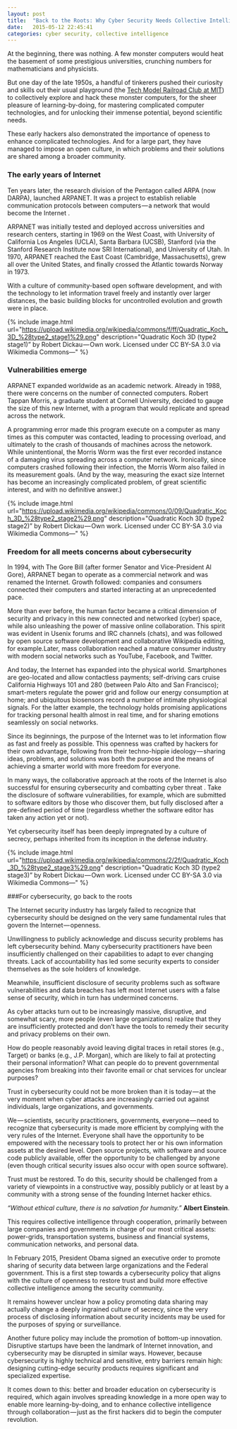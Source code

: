 ```yaml
---
layout: post
title:  "Back to the Roots: Why Cyber Security Needs Collective Intelligence"
date:   2015-05-12 22:45:41
categories: cyber security, collective intelligence
---
```


At the beginning, there was nothing. A few monster computers would heat the basement of some prestigious universities, crunching numbers for mathematicians and physicists.

But one day of the late 1950s, a handful of tinkerers pushed their curiosity and skills out their usual playground (the [Tech Model Railroad Club at MIT][tmrc]) to collectively explore and hack these monster computers, for the sheer pleasure of learning-by-doing, for mastering complicated computer technologies, and for unlocking their immense potential, beyond scientific needs.

These early hackers also demonstrated the importance of openess to enhance complicated technologies. And for a large part, they have managed to impose an open culture, in which problems and their solutions are shared among a broader community.

[tmrc]: http://tmrc.mit.edu

<!--more-->

### The early years of Internet

Ten years later, the research division of the Pentagon called ARPA (now DARPA), launched ARPANET. It was a project to establish reliable communication protocols between computers — a network that would become the Internet .

ARPANET was initially tested and deployed accross universities and research centers, starting in 1969 on the West Coast, with University of California Los Angeles (UCLA), Santa Barbara (UCSB), Stanford (via the Stanford Research Institute now SRI International), and University of Utah. In 1970, ARPANET reached the East Coast (Cambridge, Massachusetts), grew all over the United States, and finally crossed the Atlantic towards Norway in 1973.

With a culture of community-based open software development, and with the technology to let information travel freely and instantly over larger distances, the basic building blocks for uncontrolled evolution and growth were in place.

{% include image.html url="https://upload.wikimedia.org/wikipedia/commons/f/ff/Quadratic_Koch_3D_%28type2_stage1%29.png" description="Quadratic Koch 3D (type2 stage1)” by Robert Dickau — Own work. Licensed under CC BY-SA 3.0 via Wikimedia Commons—" %}

### Vulnerabilities emerge

ARPANET expanded worldwide as an academic network. Already in 1988, there were concerns on the number of connected computers. Robert Tappan Morris, a graduate student at Cornell University, decided to gauge the size of this new Internet, with a program that would replicate and spread across the network.

A programming error made this program execute on a computer as many times as this computer was contacted, leading to processing overload, and ultimately to the crash of thousands of machines across the netowork. While unintentional, the Morris Worm was the first ever recorded instance of a damaging virus spreading across a computer network. Ironically, since computers crashed following their infection, the Morris Worm also failed in its measurement goals. (And by the way, measuring the exact size Internet has become an increasingly complicated problem, of great scientific interest, and with no definitive answer.)



{% include image.html url="https://upload.wikimedia.org/wikipedia/commons/0/09/Quadratic_Koch_3D_%28type2_stage2%29.png" description="Quadratic Koch 3D (type2 stage2)” by Robert Dickau — Own work. Licensed under CC BY-SA 3.0 via Wikimedia Commons—" %}


### Freedom for all meets concerns about cybersecurity

In 1994, with The Gore Bill (after former Senator and Vice-President Al Gore), ARPANET began to operate as a commercial network and was renamed the Internet. Growth followed: companies and consumers connected their computers and started interacting at an unprecedented pace.

More than ever before, the human factor became a critical dimension of security and privacy in this new connected and networked (cyber) space, while also unleashing the power of massive online collaboration. This spirit was evident in Usenix forums and IRC channels (chats), and was followed by open source software development and collaborative Wikipedia editing, for example.Later, mass collaboration reached a mature consumer industry with modern social networks such as YouTube, Facebook, and Twitter.

And today, the Internet has expanded into the physical world. Smartphones are geo-located and allow contactless payments; self-driving cars cruise California Highways 101 and 280 (between Palo Alto and San Francisco); smart-meters regulate the power grid and follow our energy consumption at home; and ubiquitous biosensors record a number of intimate physiological signals. For the latter example, the technology holds promising applications for tracking personal health almost in real time, and for sharing emotions seamlessly on social networks.

Since its beginnings, the purpose of the Internet was to let information flow as fast and freely as possible. This openness was crafted by hackers for their own advantage, following from their techno-hippie ideology — sharing ideas, problems, and solutions was both the purpose and the means of achieving a smarter world with more freedom for everyone.

In many ways, the collaborative approach at the roots of the Internet is also successful for ensuring cybersecurity and combatting cyber threat . Take the disclosure of software vulnerabilities, for example, which are submitted to software editors by those who discover them, but fully disclosed after a pre-defined period of time (regardless whether the software editor has taken any action yet or not).

Yet cybersecurity itself has been deeply impregnated by a culture of secrecy, perhaps inherited from its inception in the defense industry.

{% include image.html url="https://upload.wikimedia.org/wikipedia/commons/2/2f/Quadratic_Koch_3D_%28type2_stage3%29.png" description="Quadratic Koch 3D (type2 stage3)” by Robert Dickau — Own work. Licensed under CC BY-SA 3.0 via Wikimedia Commons—" %}


###For cybersecurity, go back to the roots

The Internet security industry has largely failed to recognize that cybersecurity should be designed on the very same fundamental rules that govern the Internet — openness.

Unwillingness to publicly acknowledge and discuss security problems has left cybersecurity behind. Many cybersecurity practitioners have been insufficiently challenged on their capabilities to adapt to ever changing threats. Lack of accountability has led some security experts to consider themselves as the sole holders of knowledge.

Meanwhile, insufficient disclosure of security problems such as software vulnerabilities and data breaches has left most Internet users with a false sense of security, which in turn has undermined concerns.

As cyber attacks turn out to be increasingly massive, disruptive, and somewhat scary, more people (even large organizations) realize that they are insufficiently protected and don’t have the tools to remedy their security and privacy problems on their own.


How do people reasonably avoid leaving digital traces in retail stores (e.g., Target) or banks (e.g., J.P. Morgan), which are likely to fail at protecting their personal information? What can people do to prevent governmental agencies from breaking into their favorite email or chat services for unclear purposes?

Trust in cybersecurity could not be more broken than it is today — at the very moment when cyber attacks are increasingly carried out against individuals, large organizations, and governments.

We — scientists, security practitioners, governments, everyone — need to recognize that cybersecurity is made more efficient by complying with the very rules of the Internet. Everyone shall have the opportunity to be empowered with the necessary tools to protect her or his own information assets at the desired level. Open source projects, with software and source code publicly available, offer the opportunity to be challenged by anyone (even though critical security issues also occur with open source software).


Trust must be restored. To do this, security should be challenged from a variety of viewpoints in a constructive way, possibly publicly or at least by a community with a strong sense of the founding Internet hacker ethics.

*“Without ethical culture, there is no salvation for humanity.”* **Albert Einstein**.

This requires collective intelligence through cooperation, primarily between large companies and governments in charge of our most critical assets: power-grids, transportation systems, business and financial systems, communication networks, and personal data.

In February 2015, President Obama signed an executive order to promote sharing of security data between large organizations and the Federal government. This is a first step towards a cybersecurity policy that aligns with the culture of openness to restore trust and build more effective collective intelligence among the security community.

It remains however unclear how a policy promoting data sharing may actually change a deeply ingrained culture of secrecy, since the very process of disclosing information about security incidents may be used for the purposes of spying or surveillance.

Another future policy may include the promotion of bottom-up innovation. Disruptive startups have been the landmark of Internet innovation, and cybersecurity may be disrupted in similar ways. However, because cybersecurity is highly technical and sensitive, entry barriers remain high: designing cutting-edge security products requires significant and specialized expertise.

It comes down to this: better and broader education on cybersecurity is required, which again involves spreading knowledge in a more open way to enable more learning-by-doing, and to enhance collective intelligence through collaboration — just as the first hackers did to begin the computer revolution.

